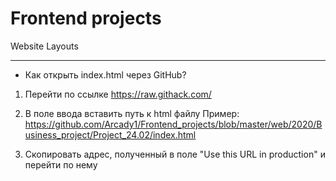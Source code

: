 # Frontend projects
Website Layouts
***
* Как открыть index.html через GitHub?
1. Перейти по ссылке https://raw.githack.com/

2. В поле ввода вставить путь к html файлу
Пример: https://github.com/Arcady1/Frontend_projects/blob/master/web/2020/Business_project/Project_24.02/index.html

3. Скопировать адрес, полученный в поле "Use this URL in production" и перейти по нему
